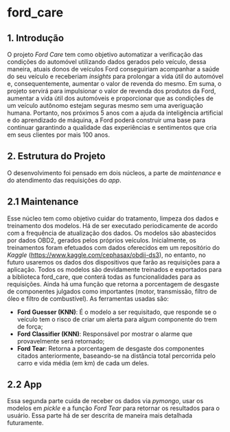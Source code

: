 # ford_care

## 1. Introdução
  O projeto *Ford Care* tem como objetivo automatizar a verificação das condições do automóvel utilizando dados gerados pelo veículo, dessa maneira, atuais donos de veículos Ford conseguiriam acompanhar a saúde do seu veículo e receberiam *insights* para prolongar a vida útil do automóvel e, consequentemente, aumentar o valor de revenda do mesmo.
  Em suma, o projeto servirá para impulsionar o valor de revenda dos produtos da Ford, aumentar a vida útil dos automóveis e proporcionar que as condições de um veículo autônomo estejam seguras mesmo sem uma averiguação humana. Portanto, nos próximos 5 anos com a ajuda da inteligência artificial e do aprendizado de máquina, a Ford poderá construir uma base para continuar garantindo a qualidade das experiências e sentimentos que cria em seus clientes por mais 100 anos. 
  

## 2. Estrutura do Projeto
  O desenvolvimento foi pensado em dois núcleos, a parte de *maintenance* e do atendimento das requisições do *app*.
  
## 2.1 Maintenance
  Esse núcleo tem como objetivo cuidar do tratamento, limpeza dos dados e treinamento dos modelos. Há de ser executado periodicamente de acordo com a frequência de atualização dos dados. Os modelos são abastecidos por dados OBD2, gerados pelos próprios veículos. Inicialmente, os treinamentos foram efetuados com dados oferecidos em um repositório do *Kaggle* (https://www.kaggle.com/cephasax/obdii-ds3), no entanto, no futuro usaremos os dados dos dispositivos que farão as requisições para a aplicação.
  Todos os modelos são devidamente treinados e exportados para a biblioteca ford_care, que conterá todas as funcionalidades para as requisições. Ainda há uma função que retorna a porcentagem de desgaste de componentes julgados como importantes (motor, transmissão, filtro de óleo e filtro de combustível). As ferramentas usadas são:

- **Ford Guesser (KNN)**: É o modelo a ser requisitado, que responde se o veículo tem o risco de criar um alerta para algum componente do trem de força;
- **Ford Classifier (KNN)**: Responsável por mostrar o alarme que provavelmente será retornado;
- **Ford Tear**: Retorna a porcentagem de desgaste dos componentes citados anteriormente, baseando-se na distância total percorrida pelo carro e vida média (em km) de cada um deles.

## 2.2 App
  Essa segunda parte cuida de receber os dados via *pymongo*, usar os modelos em *pickle* e a função *Ford Tear* para retornar os resultados para o usuário. Essa parte há de ser descrita de maneira mais detalhada futuramente.
